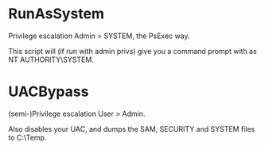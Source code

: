 RunAsSystem
======================

Privilege escalation Admin > SYSTEM, the PsExec way. 

This script will (if run with admin privs) give you a command prompt with as NT AUTHORITY\SYSTEM.

UACBypass
======================

(semi-)Privilege escalation User > Admin.

Also disables your UAC, and dumps the SAM, SECURITY and SYSTEM files to C:\Temp\.
